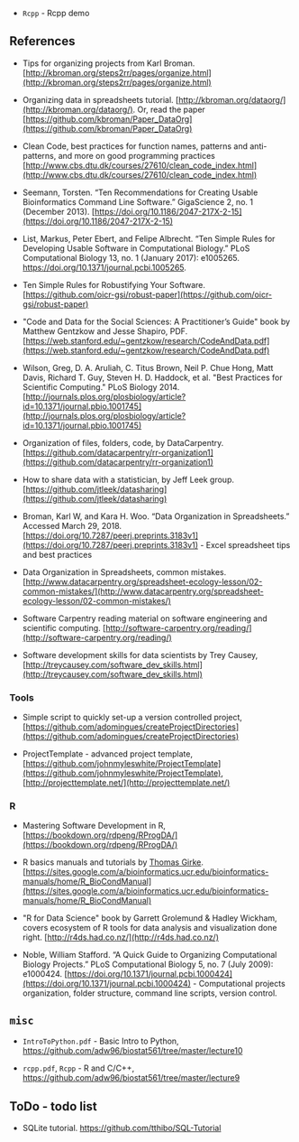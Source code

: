 - `Rcpp` - Rcpp demo


## References

- Tips for organizing projects from Karl Broman. [http://kbroman.org/steps2rr/pages/organize.html](http://kbroman.org/steps2rr/pages/organize.html) 

- Organizing data in spreadsheets tutorial. [http://kbroman.org/dataorg/](http://kbroman.org/dataorg/). Or, read the paper [https://github.com/kbroman/Paper_DataOrg](https://github.com/kbroman/Paper_DataOrg)

- Clean Code, best practices for function names, patterns and anti-patterns, and more on good programming practices [http://www.cbs.dtu.dk/courses/27610/clean_code_index.html](http://www.cbs.dtu.dk/courses/27610/clean_code_index.html) 

- Seemann, Torsten. “Ten Recommendations for Creating Usable Bioinformatics Command Line Software.” GigaScience 2, no. 1 (December 2013). [https://doi.org/10.1186/2047-217X-2-15](https://doi.org/10.1186/2047-217X-2-15)

- List, Markus, Peter Ebert, and Felipe Albrecht. “Ten Simple Rules for Developing Usable Software in Computational Biology.” PLoS Computational Biology 13, no. 1 (January 2017): e1005265. https://doi.org/10.1371/journal.pcbi.1005265.

- Ten Simple Rules for Robustifying Your Software. [https://github.com/oicr-gsi/robust-paper](https://github.com/oicr-gsi/robust-paper) 

- "Code and Data for the Social Sciences: A Practitioner’s Guide" book by Matthew Gentzkow and Jesse Shapiro, PDF. [https://web.stanford.edu/~gentzkow/research/CodeAndData.pdf](https://web.stanford.edu/~gentzkow/research/CodeAndData.pdf) 

- Wilson, Greg, D. A. Aruliah, C. Titus Brown, Neil P. Chue Hong, Matt Davis, Richard T. Guy, Steven H. D. Haddock, et al. "Best Practices for Scientific Computing." PLoS Biology 2014. [http://journals.plos.org/plosbiology/article?id=10.1371/journal.pbio.1001745](http://journals.plos.org/plosbiology/article?id=10.1371/journal.pbio.1001745) 

- Organization of files, folders, code, by DataCarpentry. [https://github.com/datacarpentry/rr-organization1](https://github.com/datacarpentry/rr-organization1) 

- How to share data with a statistician, by Jeff Leek group. [https://github.com/jtleek/datasharing](https://github.com/jtleek/datasharing) 

- Broman, Karl W, and Kara H. Woo. “Data Organization in Spreadsheets.” Accessed March 29, 2018. [https://doi.org/10.7287/peerj.preprints.3183v1](https://doi.org/10.7287/peerj.preprints.3183v1) - Excel spreadsheet tips and best practices

- Data Organization in Spreadsheets, common mistakes. [http://www.datacarpentry.org/spreadsheet-ecology-lesson/02-common-mistakes/](http://www.datacarpentry.org/spreadsheet-ecology-lesson/02-common-mistakes/)

- Software Carpentry reading material on software engineering and scientific computing. [http://software-carpentry.org/reading/](http://software-carpentry.org/reading/) 

- Software development skills for data scientists by Trey Causey, [http://treycausey.com/software_dev_skills.html](http://treycausey.com/software_dev_skills.html)

### Tools

- Simple script to quickly set-up a version controlled project, [https://github.com/adomingues/createProjectDirectories](https://github.com/adomingues/createProjectDirectories)

- ProjectTemplate - advanced project template, [https://github.com/johnmyleswhite/ProjectTemplate](https://github.com/johnmyleswhite/ProjectTemplate), [http://projecttemplate.net/](http://projecttemplate.net/)

### R

- Mastering Software Development in R, [https://bookdown.org/rdpeng/RProgDA/](https://bookdown.org/rdpeng/RProgDA/)

- R basics manuals and tutorials by [Thomas Girke](http://girke.bioinformatics.ucr.edu/). [https://sites.google.com/a/bioinformatics.ucr.edu/bioinformatics-manuals/home/R_BioCondManual](https://sites.google.com/a/bioinformatics.ucr.edu/bioinformatics-manuals/home/R_BioCondManual) 

- "R for Data Science" book by Garrett Grolemund & Hadley Wickham, covers ecosystem of R tools for data analysis and visualization done right. [http://r4ds.had.co.nz/](http://r4ds.had.co.nz/) 

- Noble, William Stafford. “A Quick Guide to Organizing Computational Biology Projects.” PLoS Computational Biology 5, no. 7 (July 2009): e1000424. [https://doi.org/10.1371/journal.pcbi.1000424](https://doi.org/10.1371/journal.pcbi.1000424) - Computational projects organization, folder structure, command line scripts, version control. 



## `misc`

- `IntroToPython.pdf` - Basic Intro to Python, https://github.com/adw96/biostat561/tree/master/lecture10

- `rcpp.pdf`, `Rcpp` - R and C/C++, https://github.com/adw96/biostat561/tree/master/lecture9


## ToDo - todo list

- SQLite tutorial. https://github.com/tthibo/SQL-Tutorial




